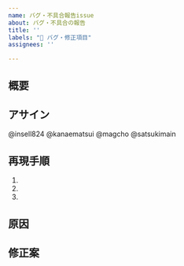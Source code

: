 ```yaml
---
name: バグ・不具合報告issue
about: バグ・不具合の報告
title: ''
labels: "🐛 バグ・修正項目"
assignees: ''

---
```

## 概要
<!-- どんなバグ・不具合なのか、それによって困っている人は誰なのか -->
<!-- スクリーンショット・動画もあれば載せておく -->

## アサイン
<!-- 必要なな名前のみ残して他は削除してください。記載した相手には通知が届きます -->
@insell824
@kanaematsui
@magcho
@satsukimain

## 再現手順
1. 
2. 
3. 

## 原因
<!-- 原因が分かっていれば書いておく、分からなければ書かなくてよい -->


## 修正案
<!-- 修正の目処が立っていれば書いておく、分からなければ書かなくてよい -->
